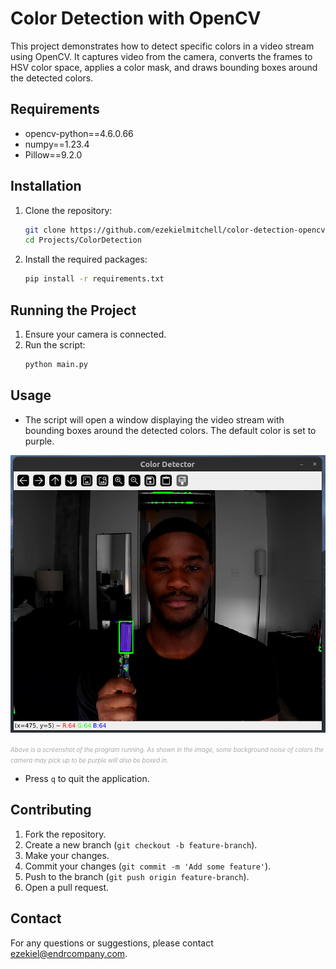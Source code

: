 # Color Detection with OpenCV

This project demonstrates how to detect specific colors in a video stream using OpenCV. It captures video from the camera, converts the frames to HSV color space, applies a color mask, and draws bounding boxes around the detected colors.

## Requirements

- opencv-python==4.6.0.66
- numpy==1.23.4
- Pillow==9.2.0

## Installation

1. Clone the repository:
    ```sh
    git clone https://github.com/ezekielmitchell/color-detection-opencv.git
    cd Projects/ColorDetection
    ```

2. Install the required packages:
    ```sh
    pip install -r requirements.txt
    ```

## Running the Project

1. Ensure your camera is connected.
2. Run the script:
    ```sh
    python main.py
    ```

## Usage

- The script will open a window displaying the video stream with bounding boxes around the detected colors. The default color is set to purple.
  
![pass](data/pass.png)

<span style="font-size: 70%; color: darkgrey;">_Above is a screenshot of the program running. As shown in the image, some background noise of colors the camera may pick up to be purple will also be boxed in._</span>

- Press `q` to quit the application.

## Contributing

1. Fork the repository.
2. Create a new branch (`git checkout -b feature-branch`).
3. Make your changes.
4. Commit your changes (`git commit -m 'Add some feature'`).
5. Push to the branch (`git push origin feature-branch`).
6. Open a pull request.

## Contact

For any questions or suggestions, please contact [ezekiel@endrcompany.com](mailto:yezekiel@endrcompany.com).
